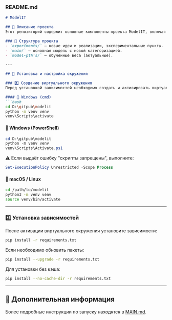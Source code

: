 ### README.md

```md
# ModelIT

## 📌 Описание проекта
Этот репозиторий содержит основные компоненты проекта ModelIT, включая эксперименты, основную модель и обученные веса.

### 📂 Структура проекта
- `experiments/` — новые идеи и реализации, экспериментальные пункты.
- `main/` — основная модель с новой категоризацией.
- `model-pth's/` — обученные веса (актуальные).

---

## 🚀 Установка и настройка окружения

### 1️⃣ Создание виртуального окружения
Перед установкой зависимостей необходимо создать и активировать виртуальное окружение:

#### 🔹 Windows (cmd)
```bash
cd D:\gitpub\modelit
python -m venv venv
venv\Scripts\activate
```

#### 🔹 Windows (PowerShell)
```powershell
cd D:\gitpub\modelit
python -m venv venv
venv\Scripts\Activate.ps1
```
⚠ Если выдаёт ошибку "скрипты запрещены", выполните:
```powershell
Set-ExecutionPolicy Unrestricted -Scope Process
```

#### 🔹 macOS / Linux
```bash
cd /path/to/modelit
python3 -m venv venv
source venv/bin/activate
```

---

### 2️⃣ Установка зависимостей
После активации виртуального окружения установите зависимости:
```bash
pip install -r requirements.txt
```

Если необходимо обновить пакеты:
```bash
pip install --upgrade -r requirements.txt
```

Для установки без кэша:
```bash
pip install --no-cache-dir -r requirements.txt
```

---

## 📖 Дополнительная информация
Более подробные инструкции по запуску находятся в [MAIN.md](./MAIN.md).
```